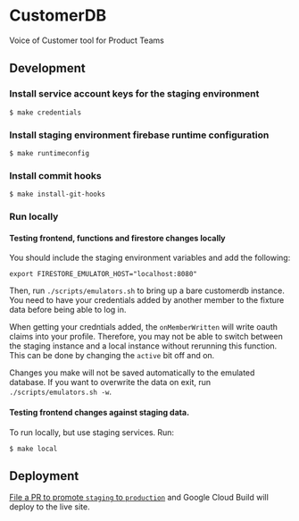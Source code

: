 # CustomerDB

Voice of Customer tool for Product Teams

## Development

### Install service account keys for the staging environment

```
$ make credentials
```

### Install staging environment firebase runtime configuration

```
$ make runtimeconfig
```

### Install commit hooks

```
$ make install-git-hooks
```

### Run locally

#### Testing frontend, functions and firestore changes locally

You should include the staging environment variables and add the following:

```
export FIRESTORE_EMULATOR_HOST="localhost:8080"
```

Then, run `./scripts/emulators.sh` to bring up a bare customerdb instance.
You need to have your credentials added by another member to the fixture data before being able to log in.

When getting your credntials added, the `onMemberWritten` will write oauth claims into your profile. Therefore, you may not be able to switch between the staging instance and a local instance without rerunning this function. This can be done by changing the `active` bit off and on.

Changes you make will not be saved automatically to the emulated database. If you want to overwrite the data on exit, run `./scripts/emulators.sh -w`.

#### Testing frontend changes against staging data.

To run locally, but use staging services. Run:

```
$ make local
```

## Deployment

[File a PR to promote `staging` to `production`](https://github.com/quantap/app.customerdb.com/compare/production...staging) and Google Cloud Build will deploy to the live site.
